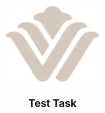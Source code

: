 <div align="center">
  <img src="./assets/svg/mark.svg" alt="logo" width="50%">
  <h1>Test Task</h1>
</div>
